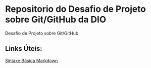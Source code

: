 # Repositorio do Desafio de Projeto sobre Git/GitHub da DIO
Desafio de Projeto sobre Git/GitHub

## Links Úteis:
[Sintaxe Básica Markdown](https://www.markdownguide.org/basic-syntax/)
